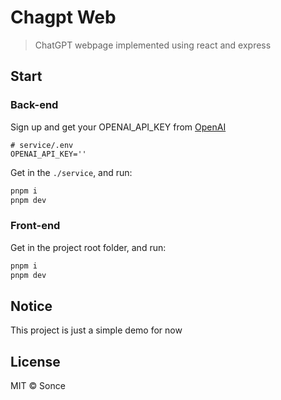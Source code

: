 # Chagpt Web

> ChatGPT webpage implemented using react and express
## Start
### Back-end
Sign up and get your OPENAI_API_KEY from [OpenAI](https://platform.openai.com/overview)

```
# service/.env
OPENAI_API_KEY=''
```

Get in the `./service`, and run:
```cmd
pnpm i
pnpm dev
```
### Front-end
Get in the project root folder, and run:
```cmd
pnpm i
pnpm dev
```

## Notice
This project is just a simple demo for now

## License
MIT © Sonce